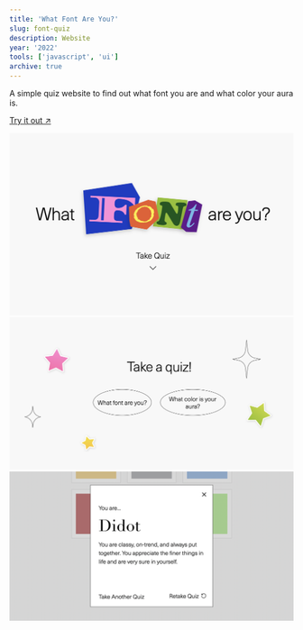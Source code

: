 ```yaml
---
title: 'What Font Are You?'
slug: font-quiz
description: Website
year: '2022'
tools: ['javascript', 'ui']
archive: true
---
```


A simple quiz website to find out what font you are and what color your aura is.

<a href="https://quiz-ij0z.onrender.com/" class="link">Try it out ↗</a>

![quiz1](../../assets/projects/font-quiz/font-quiz1.png)
![quiz1](../../assets/projects/font-quiz/font-quiz2.png)
![quiz1](../../assets/projects/font-quiz/font-quiz3.png)